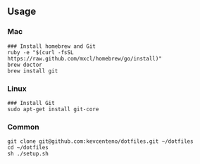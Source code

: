 ## Usage

### Mac

```
### Install homebrew and Git
ruby -e "$(curl -fsSL https://raw.github.com/mxcl/homebrew/go/install)"
brew doctor
brew install git
```

### Linux

```
### Install Git
sudo apt-get install git-core
```

### Common

```
git clone git@github.com:kevcenteno/dotfiles.git ~/dotfiles
cd ~/dotfiles
sh ./setup.sh
```
